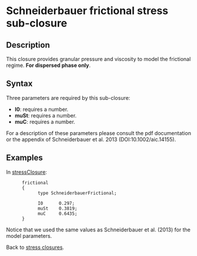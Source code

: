 Schneiderbauer frictional stress sub-closure
==

Description
--
This closure provides granular pressure and viscosity to model the frictional regime.
__For dispersed phase only__.

Syntax
--
Three parameters are required by this sub-closure:

* __I0__: requires a number.
* __muSt__: requires a number.
* __muC__: requires a number.

For a description of these parameters please consult the pdf documentation or the
appendix of Schneiderbauer et al. 2013 (DOI:10.1002/aic.14155).

Examples
--
In [stressClosure](../../ClsStress.md):

```
      frictional
      {
            type SchneiderbauerFrictional;

            I0      0.297;
            muSt    0.3819;
            muC     0.6435;
      }
```
Notice that we used the same values as Schneiderbauer et al. (2013) for the model parameters.

Back to [stress closures](../../ClsStress.md).
